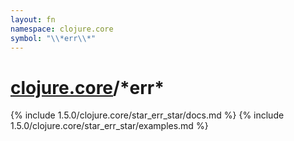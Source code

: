 ```yaml
---
layout: fn
namespace: clojure.core
symbol: "\\*err\\*"
---
```


# [clojure.core](../)/\*err\*

{% include 1.5.0/clojure.core/star_err_star/docs.md %}
{% include 1.5.0/clojure.core/star_err_star/examples.md %}

